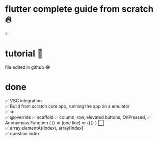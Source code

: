 # flutter complete guide from scratch 🔥
✨  
# tutorial 🤣
file edited in github 😂  
# done
✅ VSC integration  
✅ Build from scratch core app, running the app on a emulator  
✅ =>  
✅ @override 
✅ scaffold 
✅ column, row, elevated buttons, OnPressed, 
✅ Anonymous Function (  () => (one line) or (){} ) ⬜️   
✅ array.elementAt(index), array[index]  
✅ question index  
